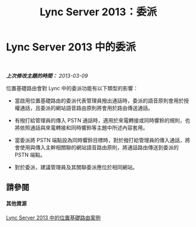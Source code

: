 ﻿---
title: Lync Server 2013：委派
TOCTitle: 委派
ms:assetid: 89e76e5c-3cfb-4504-8d0d-7509c8ba9815
ms:mtpsurl: https://technet.microsoft.com/zh-tw/library/JJ994045(v=OCS.15)
ms:contentKeyID: 52056143
ms.date: 08/10/2015
mtps_version: v=OCS.15
ms.translationtype: HT
---

# Lync Server 2013 中的委派

 

_**上次修改主題的時間：** 2013-03-09_

位置基礎路由會對 Lync 中的委派功能有以下類型的影響：

  - 當啟用位置基礎路由的委派代表管理員撥出通話時，委派的語音原則會用於授權通話，且委派的網站語音路由原則將會用於路由傳送通話。

  - 有撥打給管理員的傳入 PSTN 通話時，適用於來電轉接或同時響鈴的規則，也將依照通話與來電轉接和同時響鈴等主題中所述內容套用。

  - 當委派將 PSTN 端點設為同時響鈴目標時，對於撥打給管理員的傳入通話，將會使用與傳入主幹相關聯的網站語音路由原則，將通話路由傳送到委派的 PSTN 端點。

  - 對於委派，建議管理員及其關聯委派應位於相同網站。

## 請參閱

#### 其他資源

[Lync Server 2013 中的位置基礎路由案例](lync-server-2013-scenarios-for-location-based-routing.md)

